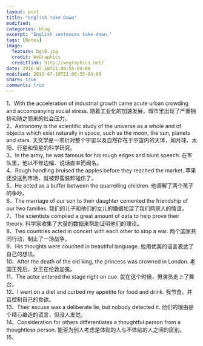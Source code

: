 ```yaml
---
layout: post
title: "English Take-Down"
modified:
categories: blog
excerpt: "English sentences take-down."
tags: [Notes]
image:
  feature: bg\6.jpg
  credit: WeGraphics
  creditlink: http://wegraphics.net/
date: 2016-07-18T21:06:55-04:00
modified: 2016-07-18T21:06:55-04:00
share: true
comments: true
---
```


1、With the acceleration of industrial growth came acute urban crowding and accompanying social stress. 随着工业化的加速发展，城市里出现了严重拥挤和随之而来的社会压力。     
2、Astronomy is the scientific study of the universe as a whole and of objects which exist naturally in space, such as the moon, the sun, planets and stars. 天文学是一项针对整个宇宙以及自然存在于宇宙内的天体，如月球、太阳、行星和恒星的科学研究。    
3、In the army, he was famous for his rough edges and blunt speech. 在军队里，他以不修边幅、说话直率而闻名。     
4、Rough handling bruised the apples before they reached the market. 苹果还没送到市场，就被野蛮装卸碰伤了。     
5、He acted as a buffer between the quarrelling children. 他调解了两个孩子的争吵。   
6、The marriage of our son to their daughter cemented the friendship of our two families. 我们的儿子和他们的女儿的婚姻加深了我们两家人的情谊。     
7、The scientists compiled a great amount of data to help prove their theory. 科学家收集了大量的数据来帮助证明他们的理论。     
8、Two countries acted in concert with each other to stop a war. 两个国家共同行动，制止了一场战争。   
9、His thoughts were couched in beautiful language. 他用优美的语言表达了自己的想法。     
10、After the death of the old king, the princess was crowned in London. 老国王死后，女王在伦敦加冕。  
11、The actor entered the stage right on cue. 就在这个时候，男演员走上了舞台。   
12、I went on a diet and curbed my appetite for food and drink. 我节食，并且控制自己的食欲。   
13、Their excuse was a deliberate lie, but nobody detected it. 他们的理由是个精心编造的谎言，但没人发觉。   
       14、Consideration for others differentiates a thoughtful person from a thoughtless person. 能否为别人考虑是体贴的人与不体贴的人之间的区别。  
15、